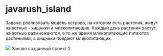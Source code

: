 # javarush_island
Задача: реализовать модель острова, на котором есть растения, живут животные - хищники и млекопитающие. Каждый день растения растут, животные размножаются, в то же время млекопитающие питаются растениями, а хищники поедают млекопитающих. 

![](https://user-images.githubusercontent.com/20259377/175501289-ef8c6416-2cf1-407e-8f8d-307b179872b6.png)
Заново созданный проект 2
